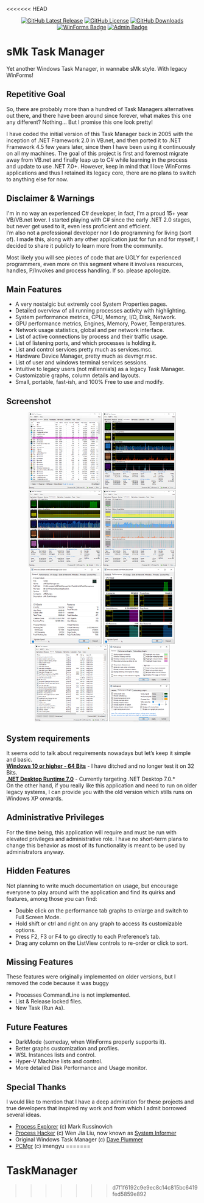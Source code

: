 <<<<<<< HEAD
<div align="center">
  <a href="#"><img alt="GitHub Latest Release" src="https://img.shields.io/github/v/release/sMkTools/sMkTaskManager?label=Latest%20Release" /></a>
  <a href="#"><img alt="GitHub License" src="https://img.shields.io/github/license/sMkTools/sMkTaskManager?label=License" /></a>
  <a href="#"><img alt="GitHub Downloads" src="https://img.shields.io/github/downloads/sMkTools/sMkTaskManager/total?label=Downloads" /></a>
  <a href="#"><img alt="WinForms Badge" src="https://img.shields.io/badge/Win-Forms-purple" /></a>
  <a href="#"><img alt="Admin Badge" src="https://img.shields.io/badge/Admin-Only-red" /></a>
</div>

# sMk Task Manager

Yet another Windows Task Manager, in wannabe sMk style. With legacy WinForms!

## Repetitive Goal

So, there are probably more than a hundred of Task Managers alternatives out there, and there have been around since forever, what makes this one any different? Nothing... But I promise this one look pretty!

I have coded the initial version of this Task Manager back in 2005 with the inception of .NET Framework 2.0 in VB.net, and then ported it to .NET Framework 4.5 few years later, since then I have been using it continuously on all my machines. The goal of this project is first and foremost migrate away from VB.net and finally leap up to C# while learning in the process and update to use .NET 7.0+. However, keep in mind that I love WinForms applications and thus I retained its legacy core, there are no plans to switch to anything else for now.

## Disclaimer & Warnings

I'm in no way an experienced C# developer, in fact, I'm a proud 15+ year VB/VB.net lover.  I started playing with C# since the early .NET 2.0 stages, but never get used to it, even less proficient and efficient.  
I’m also not a professional developer nor I do programming for living (sort of).  I made this, along with any other application just for fun and for myself, I decided to share it publicly to learn more from the community.

Most likely you will see pieces of code that are UGLY for experienced programmers, even more on this segment where it involves resources, handles, P/Invokes and process handling. If so. please apologize.

## Main Features

+ A very nostalgic but extremly cool System Properties pages.
+ Detailed overview of all running processes activity with highlighting.
+ System performance metrics, CPU, Memory, I/O, Disk, Network.
+ GPU performance metrics, Engines, Memory, Power, Temperatures.
+ Network usage statistics, global and per network interface.
+ List of active connections by process and their traffic usage.
+ List of listening ports, and which processes is holding it.
+ List and control services pretty much as services.msc.
+ Hardware Device Manager, pretty much as devmgr.msc.
+ List of user and windows terminal services sessions.
+ Intuitive to legacy users (not millennials) as a legacy Task Manager.
+ Customizable graphs, column details and layouts.
+ Small, portable, fast-ish, and 100% Free to use and modify.

## Screenshot

<p align="center">
  <a href="res/scr-processlist.png?raw=true" target="_blank"><img src="res/scr-processlist.png" height="200" alt="Processes List" /></a>
  <a href="res/scr-performance1.png?raw=true" target="_blank"><img src="res/scr-performance1.png" height="200" alt="Performance 1" /></a>
  <a href="res/scr-performance2.png?raw=true" target="_blank"><img src="res/scr-performance3.png" height="200" alt="Performance 2" /></a>
  <a href="res/scr-performance3.png?raw=true" target="_blank"><img src="res/scr-performance5.png" height="200" alt="Performance 3" /></a>
  <br/>
  <a href="res/scr-processdetails1.png?raw=true" target="_blank"><img src="res/scr-processdetails1.png" height="200" alt="Process Details" /></a>
  <a href="res/scr-processdetails2.png?raw=true" target="_blank"><img src="res/scr-processdetails2.png" height="200" alt="Process Details" /></a>
  <a href="res/scr-serviceslist.png?raw=true" target="_blank"><img src="res/scr-serviceslist.png" height="200" alt="Services List" /></a>
  <a href="res/scr-preferences.png?raw=true" target="_blank"><img src="res/scr-preferences.png" height="200" alt="Preferences" /></a>
</p>

## System requirements

It seems odd to talk about requirements nowadays but let’s keep it simple and basic.  
**[Windows 10 or higher - 64 Bits](https://www.microsoft.com/software-download/windows11)** - I have ditched and no longer test it on 32 Bits.  
**[.NET Desktop Runtime 7.0](https://dotnet.microsoft.com/en-us/download/dotnet/7.0)** - Currently targeting .NET Desktop 7.0.*  
On the other hand, if you really like this application and need to run on older legacy systems, I can provide you with the old version which stills runs on Windows XP onwards.

## Administrative Privileges

For the time being, this application will require and must be run with elevated privileges and administrative role. I have no short-term plans to change this behavior as most of its functionality is meant to be used by administrators anyway.

## Hidden Features

Not planning to write much documentation on usage, but encourage everyone to play around with the application and find its quirks and features, among those you can find:

+ Double click on the performance tab graphs to enlarge and switch to Full Screen Mode.
+ Hold shift or ctrl and right on any graph to access its customizable options.
+ Press F2, F3 or F4 to go directly to each Preference’s tab.
+ Drag any column on the ListView controls to re-order or click to sort.

## Missing Features

These features were originally implemented on older versions, but I removed the code because it was buggy

+ Processes CommandLine is not implemented.
+ List & Release locked files.
+ New Task (Run As).

## Future Features

+ DarkMode (someday, when WinForms properly supports it).
+ Better graphs customization and profiles.
+ WSL Instances lists and control.
+ Hyper-V Machine lists and control.
+ More detailed Disk Performance and Usage monitor.

## Special Thanks

I would like to mention that I have a deep admiration for these projects and true developers that inspired my work and from which I admit borrowed several ideas.

+ [Process Explorer](https://learn.microsoft.com/en-us/sysinternals/downloads/process-explorer) (c) Mark Russinovich
+ [Process Hacker](https://processhacker.sourceforge.io/) (c) Wen Jia Liu, now known as [System Informer](https://github.com/winsiderss/systeminformer)
+ Original Windows Task Manager (c) [Dave Plummer](https://www.youtube.com/c/DavesGarage)
+ [PCMgr](https://github.com/imengyu/PCMgr) (c) imengyu
=======
# TaskManager
>>>>>>> d7f1f6192c9e9ec8c14c815bc6419fed5859e892
